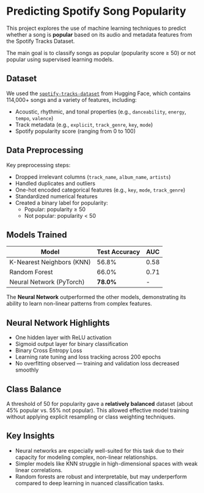 # Predicting Spotify Song Popularity

This project explores the use of machine learning techniques to predict whether a song is **popular** based on its audio and metadata features from the Spotify Tracks Dataset. 

The main goal is to classify songs as popular (popularity score ≥ 50) or not popular using supervised learning models.

## Dataset

We used the [`spotify-tracks-dataset`](https://huggingface.co/datasets/maharshipandya/spotify-tracks-dataset) from Hugging Face, which contains 114,000+ songs and a variety of features, including:

- Acoustic, rhythmic, and tonal properties (e.g., `danceability`, `energy`, `tempo`, `valence`)
- Track metadata (e.g., `explicit`, `track_genre`, `key`, `mode`)
- Spotify popularity score (ranging from 0 to 100)

## Data Preprocessing

Key preprocessing steps:

- Dropped irrelevant columns (`track_name`, `album_name`, `artists`)
- Handled duplicates and outliers
- One-hot encoded categorical features (e.g., `key`, `mode`, `track_genre`)
- Standardized numerical features
- Created a binary label for popularity:
  - Popular: popularity ≥ 50
  - Not popular: popularity < 50

## Models Trained

| Model           | Test Accuracy | AUC   |
|----------------|----------------|-------|
| K-Nearest Neighbors (KNN) | 56.8%         | 0.58  |
| Random Forest             | 66.0%         | 0.71  |
| Neural Network (PyTorch)  | **78.0%**     | -     |

The **Neural Network** outperformed the other models, demonstrating its ability to learn non-linear patterns from complex features.

## Neural Network Highlights

- One hidden layer with ReLU activation
- Sigmoid output layer for binary classification
- Binary Cross Entropy Loss
- Learning rate tuning and loss tracking across 200 epochs
- No overfitting observed — training and validation loss decreased smoothly

## Class Balance

A threshold of 50 for popularity gave a **relatively balanced** dataset (about 45% popular vs. 55% not popular). This allowed effective model training without applying explicit resampling or class weighting techniques.

## Key Insights

- Neural networks are especially well-suited for this task due to their capacity for modeling complex, non-linear relationships.
- Simpler models like KNN struggle in high-dimensional spaces with weak linear correlations.
- Random forests are robust and interpretable, but may underperform compared to deep learning in nuanced classification tasks.
